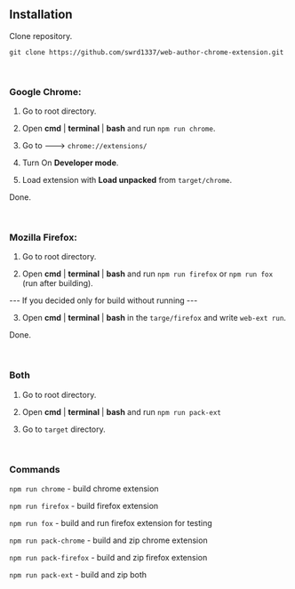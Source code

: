 ## Installation

Clone repository.

```git clone https://github.com/swrd1337/web-author-chrome-extension.git```

<br/>

### Google Chrome:

1) Go to root directory.

2) Open **cmd** | **terminal** | **bash** and run ```npm run chrome```.

3) Go to ---> ```chrome://extensions/```

4) Turn On **Developer mode**.

5) Load extension with **Load unpacked** from ```target/chrome```.

Done.

<br/>

### Mozilla Firefox:

1) Go to root directory.

2) Open **cmd** | **terminal** | **bash** and run ```npm run firefox``` or ```npm run fox``` (run after building).

--- If you decided only for build without running ---

3) Open **cmd** | **terminal** | **bash** in the ```targe/firefox``` and write ```web-ext run```.

Done.

<br/>

### Both

1) Go to root directory.

2) Open **cmd** | **terminal** | **bash** and run ```npm run pack-ext```

3) Go to ```target``` directory.

<br/>

### Commands

```npm run chrome``` - build chrome extension

```npm run firefox``` - build firefox extension 

```npm run fox``` - build and run firefox extension for testing 

```npm run pack-chrome``` - build and zip chrome extension

```npm run pack-firefox``` - build and zip firefox extension

```npm run pack-ext``` - build and zip both

